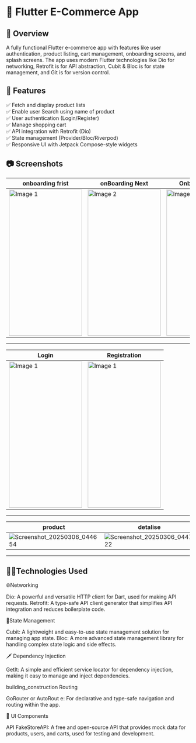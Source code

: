  # 🚀 Flutter E-Commerce App 
## 📖 Overview
A fully functional Flutter e-commerce app with features like user authentication, product listing, cart management,
onboarding screens, and splash screens. The app uses modern Flutter technologies like Dio for networking, 
Retrofit is for API abstraction, Cubit & Bloc is for state management, and Git is for version control.

## 🎯 **Features**
✅ Fetch and display product lists  
✅ Enable user Search using name of product  
✅ User authentication (Login/Register)  
✅ Manage shopping cart  
✅ API integration with Retrofit (Dio)  
✅ State management (Provider/Bloc/Riverpod)  
✅ Responsive UI with Jetpack Compose-style widgets  

## 📷 **Screenshots**
 onboarding frist  |onBoarding Next  | Onboarding final |  
|-------------|--------------|---------------|
|  <img src= "https://github.com/user-attachments/assets/32c0dd0d-f012-49b1-ae60-37d65bcda880" width="200" height="400" alt="Image 1"> | <img src= "https://github.com/user-attachments/assets/2167d756-27aa-4db8-9485-cc9cca3bb7ef" width="200" height="400" alt="Image 2"> | <img src="https://github.com/user-attachments/assets/442bd94f-bbce-4b41-912e-fad130d546b6" width="200" height="400" alt="Image 3">  |
---
  Login | Registration |
  |-----------|----------|
<img src= "https://github.com/user-attachments/assets/1aa18c81-b344-47b8-b8d1-d56b96abd9b0" width="200" height="400" alt="Image 1"> | <img src= "https://github.com/user-attachments/assets/546b3fec-6b49-4a16-80d7-19dfe1bd0fd4" width="200" height="400" alt="Image 1"> |
---

 product | detalise   | Cart🛒  |
 |---------------|-------------|--------------|
 | ![Screenshot_20250306_044654](https://github.com/user-attachments/assets/1ff8a345-49df-4e69-9940-14c5c0cb0b45) |   ![Screenshot_20250306_044722](https://github.com/user-attachments/assets/8bbf890b-0792-49e1-a02c-7ce121da40f1)  |     ![Screenshot_20250306_044746](https://github.com/user-attachments/assets/310a2f37-67de-4143-8eb9-81d91cd12971) |

---

## 🧑‍💻Technologies Used


 🌐Networking
 
   Dio: A powerful and versatile HTTP client for Dart, used for making API requests.
   Retrofit: A type-safe API client generator that simplifies API integration and reduces boilerplate code.

 🔧State Management
 
  Cubit: A lightweight and easy-to-use state management solution for managing app state.
  Bloc: A more advanced state management library for handling complex state logic and side effects.

  🗡️ Dependency Injection
  
  GetIt: A simple and efficient service locator for dependency injection, making it easy to manage and inject dependencies.

  building_construction  Routing
  
   GoRouter or AutoRout e: For declarative and type-safe navigation and routing within the app.

 🎨  UI Components



API
FakeStoreAPI: A free and open-source API that provides mock data for products, users, and carts, used for testing and development.
